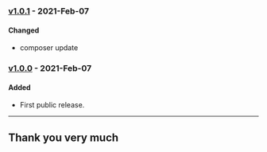 ### [v1.0.1](https://github.com/imithu/PP-Laravel/releases/tag/v1.0.1) - 2021-Feb-07
#### Changed
- composer update


### [v1.0.0](https://github.com/imithu/PP-Laravel/releases/tag/v1.0.0) - 2021-Feb-07
#### Added
- First public release.



---
## Thank you very much